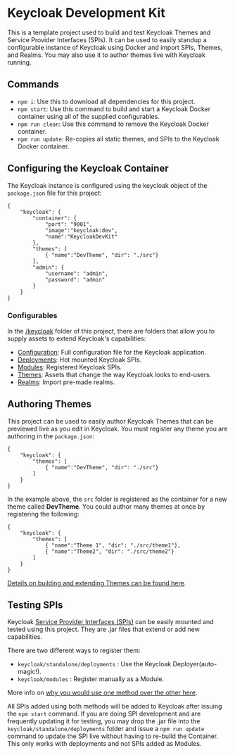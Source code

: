 # Keycloak Development Kit

This is a template project used to build and test Keycloak Themes and Service Provider Interfaces (SPIs). It can be used to easily standup a configurable instance of Keycloak using Docker and import SPIs, Themes, and Realms. You may also use it to author themes live with Keycloak running.


## Commands
* `npm i`: Use this to download all dependencies for this project.
* `npm start`: Use this command to build and start a Keycloak Docker container using all of the supplied configurables.
* `npm run clean`: Use this command to remove the Keycloak Docker container.
* `npm run update`: Re-copies all static themes, and SPIs to the Keycloak Docker container.


## Configuring the Keycloak Container
 
The Keycloak instance is configured using the keycloak object of the `package.json` file for this project:

```
{
	"keycloak": {
		"container": {
			"port": "9001",
			"image":"keycloak:dev",
			"name":"KeycloakDevKit"
		},
		"themes": [
			{ "name":"DevTheme", "dir": "./src"}
		],
		"admin": {
			"username": "admin",
			"password": "admin"
		}
	}
}
```

### Configurables

In the [/keycloak](keycloak) folder of this project, there are folders that allow you to supply assets to extend Keycloak's capabilities:

* [Configuration](keycloak/standalone/configuration): Full configuration file for the Keycloak application.
* [Deployments](keycloak/standalone/deployments): Hot mounted Keycloak SPIs.
* [Modules](keycloak/modules): Registered Keycloak SPIs.
* [Themes](keycloak/themes): Assets that change the way Keycloak looks to end-users.
* [Realms](keycloak/realms): Import pre-made realms.


## Authoring Themes

This project can be used to easily author Keycloak Themes that can be previewed live as you edit in Keycloak. You must register any theme you are authoring in the `package.json`:

```
{
	"keycloak": {
		"themes": [
			{ "name":"DevTheme", "dir": "./src"}
		]
	}
}
```

In the example above, the `src` folder is registered as the container for a new theme called **DevTheme**. You could author many themes at once by registering the following:

```
{
	"keycloak": {
		"themes": [
			{ "name":"Theme 1", "dir": "./src/theme1"},
			{ "name":"Theme2", "dir": "./src/theme2"}
		]
	}
}
```

[Details on building and extending Themes can be found here](https://www.keycloak.org/docs/latest/server_development/#_themes).


## Testing SPIs

Keycloak [Service Provider Interfaces (SPIs)](https://www.keycloak.org/docs/latest/server_development/#_providers) can be easily mounted and tested using this project. They are .jar files that extend or add new capabilities.

There are two different ways to register them:

* `keycloak/standalone/deployments` : Use the Keycloak Deployer(auto-magic!).
* `keycloak/modules` : Register manually as a Module.

More info on [why you would use one method over the other here](https://www.keycloak.org/docs/latest/server_development/#registering-provider-implementations).

All SPIs added using both methods will be added to Keycloak after issuing the `npm start` command. If you are doing 
SPI development and are frequently updating it for testing, you may drop the .jar file into the `keycloak/standalone/deployments` 
folder and issue a `npm run update` command to update the SPI live without having to re-build the Container. This only works with deployments and not SPIs added as Modules.
